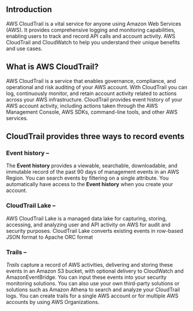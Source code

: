 ## Introduction

AWS CloudTrail is a vital service for anyone using Amazon Web Services (AWS). It provides comprehensive logging and monitoring capabilities, enabling users to track and record API calls and account activity. AWS CloudTrail and CloudWatch to help you understand their unique benefits and use cases.

## **What is AWS CloudTrail?**

AWS CloudTrail is a service that enables governance, compliance, and operational and risk auditing of your AWS account. With CloudTrail you can log, continuously monitor, and retain account activity related to actions across your AWS infrastructure. CloudTrail provides event history of your AWS account activity, including actions taken through the AWS Management Console, AWS SDKs, command-line tools, and other AWS services.

## CloudTrail provides three ways to record events

### **Event history** –

The **Event history** provides a viewable, searchable, downloadable, and immutable record of the past 90 days of management events in an AWS Region. You can search events by filtering on a single attribute. You automatically have access to the **Event history** when you create your account. 

### **CloudTrail Lake** –

AWS CloudTrail Lake is a managed data lake for capturing, storing, accessing, and analyzing user and API activity on AWS for audit and security purposes. CloudTrail Lake converts existing events in row-based JSON format to Apache ORC format

### **Trails** –

*Trails* capture a record of AWS activities, delivering and storing these events in an Amazon S3 bucket, with optional delivery to CloudWatch and AmazonEventBridge. You can input these events into your security monitoring solutions. You can also use your own third-party solutions or solutions such as Amazon Athena to search and analyze your CloudTrail logs. You can create trails for a single AWS account or for multiple AWS accounts by using AWS Organizations.